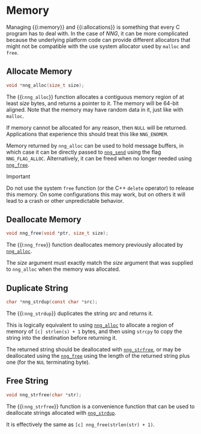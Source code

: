 # Memory

Managing {{i:memory}} and {{i:allocations}} is something that every C program has to deal with.
In the case of _NNG_, it can be more complicated because the underlying platform
code can provide different allocators that might not be compatible with the use
system allocator used by `malloc` and `free`.

## Allocate Memory

```c
void *nng_alloc(size_t size);
```

The {{i:`nng_alloc`}} function allocates a contiguous memory region of
at least _size_ bytes, and returns a pointer to it.
The memory will be 64-bit aligned.
Note that the memory may have random data in it, just like with `malloc`.

If memory cannot be allocated for any reason, then `NULL` will be returned.
Applications that experience this should treat this like `NNG_ENOMEM`.

Memory returned by `nng_alloc` can be used to hold message buffers, in which
case it can be directly passed to [`nng_send`][nng_send] using the flag `NNG_FLAG_ALLOC`.
Alternatively, it can be freed when no longer needed using [`nng_free`][nng_free].

> [!IMPORTANT]
> Do not use the system `free` function (or the C++ `delete` operator) to release this memory.
> On some configurations this may work, but on others it will lead to a crash or
> other unpredictable behavior.

## Deallocate Memory

```c
void nng_free(void *ptr, size_t size);
```

The {{i:`nng_free`}} function deallocates memory previously allocated by [`nng_alloc`][nng_alloc].

The _size_ argument must exactly match the _size_ argument that was supplied to
`nng_alloc` when the memory was allocated.

## Duplicate String

```c
char *nng_strdup(const char *src);
```

The {{i:`nng_strdup`}} duplicates the string _src_ and returns it.

This is logically equivalent to using [`nng_alloc`][nng_alloc]
to allocate a region of memory of `[c] strlen(s) + 1` bytes, and then
using `strcpy` to copy the string into the destination before
returning it.

The returned string should be deallocated with
[`nng_strfree`][nng_strfree], or may be deallocated using the
[`nng_free`][nng_free] using the length of the returned string plus
one (for the `NUL` terminating byte).

## Free String

```c
void nng_strfree(char *str);
```

The {{i:`nng_strfree`}} function is a convenience function that
can be used to deallocate strings allocated with [`nng_strdup`][nng_strdup].

It is effectively the same as `[c] nng_free(strlen(str) + 1)`.

[nng_alloc]: #allocate-memory
[nng_free]: #deallocate-memory
[nng_strdup]: #duplicate-string
[nng_strfree]: #free-string
[nng_send]: TODO.md
